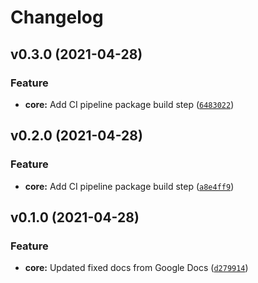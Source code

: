 # Changelog

<!--next-version-placeholder-->

## v0.3.0 (2021-04-28)
### Feature
* **core:** Add CI pipeline package build step ([`6483022`](https://github.com/Maarten-s1991/testcicd/commit/64830221ddec7c227be7688aacca0716d0c511a7))

## v0.2.0 (2021-04-28)
### Feature
* **core:** Add CI pipeline package build step ([`a8e4ff9`](https://github.com/Maarten-s1991/testcicd/commit/a8e4ff9d7f701af776326c97221971b7fdf1f913))

## v0.1.0 (2021-04-28)
### Feature
* **core:** Updated fixed docs from Google Docs ([`d279914`](https://github.com/Maarten-s1991/testcicd/commit/d279914ee9d639078911ecdcf1e21e04c9fb3fea))

